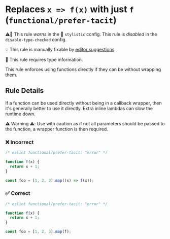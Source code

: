 # Replaces `x => f(x)` with just `f` (`functional/prefer-tacit`)

⚠️🚫 This rule _warns_ in the 🎨 `stylistic` config. This rule is _disabled_ in the `disable-type-checked` config.

💡 This rule is manually fixable by [editor suggestions](https://eslint.org/docs/developer-guide/working-with-rules#providing-suggestions).

💭 This rule requires type information.

<!-- end auto-generated rule header -->

This rule enforces using functions directly if they can be without wrapping them.

## Rule Details

If a function can be used directly without being in a callback wrapper, then it's generally better to use it directly.
Extra inline lambdas can slow the runtime down.

⚠️ Warning ⚠️: Use with caution as if not all parameters should be passed to the function, a wrapper function is then required.

### ❌ Incorrect

<!-- eslint-skip -->

```ts
/* eslint functional/prefer-tacit: "error" */

function f(x) {
  return x + 1;
}

const foo = [1, 2, 3].map((x) => f(x));
```

### ✅ Correct

```ts
/* eslint functional/prefer-tacit: "error" */

function f(x) {
  return x + 1;
}

const foo = [1, 2, 3].map(f);
```
